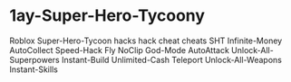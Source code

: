 # 1ay-Super-Hero-Tycoony
Roblox Super-Hero-Tycoon hacks hack cheat cheats SHT Infinite-Money AutoCollect Speed-Hack Fly NoClip God-Mode AutoAttack Unlock-All-Superpowers Instant-Build Unlimited-Cash Teleport Unlock-All-Weapons Instant-Skills
